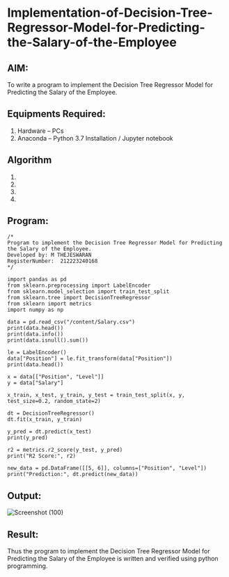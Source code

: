 # Implementation-of-Decision-Tree-Regressor-Model-for-Predicting-the-Salary-of-the-Employee

## AIM:
To write a program to implement the Decision Tree Regressor Model for Predicting the Salary of the Employee.

## Equipments Required:
1. Hardware – PCs
2. Anaconda – Python 3.7 Installation / Jupyter notebook

## Algorithm
1. 
2. 
3. 
4. 

## Program:
```
/*
Program to implement the Decision Tree Regressor Model for Predicting the Salary of the Employee.
Developed by: M THEJESWARAN
RegisterNumber:  212223240168
*/

import pandas as pd
from sklearn.preprocessing import LabelEncoder
from sklearn.model_selection import train_test_split
from sklearn.tree import DecisionTreeRegressor
from sklearn import metrics
import numpy as np

data = pd.read_csv("/content/Salary.csv")
print(data.head())
print(data.info())
print(data.isnull().sum())

le = LabelEncoder()
data["Position"] = le.fit_transform(data["Position"])
print(data.head())

x = data[["Position", "Level"]]
y = data["Salary"]

x_train, x_test, y_train, y_test = train_test_split(x, y, test_size=0.2, random_state=2)

dt = DecisionTreeRegressor()
dt.fit(x_train, y_train)

y_pred = dt.predict(x_test)
print(y_pred)

r2 = metrics.r2_score(y_test, y_pred)
print("R2 Score:", r2)

new_data = pd.DataFrame([[5, 6]], columns=["Position", "Level"])
print("Prediction:", dt.predict(new_data))

```

## Output:
![Screenshot (100)](https://github.com/user-attachments/assets/976daa44-ba90-4822-afe9-e2e25cc58e3f)

## Result:
Thus the program to implement the Decision Tree Regressor Model for Predicting the Salary of the Employee is written and verified using python programming.
